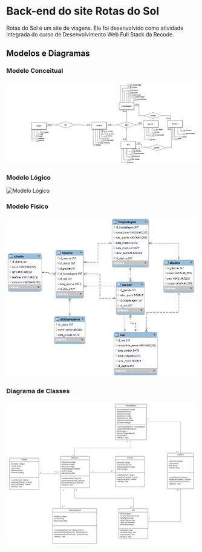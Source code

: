 # Back-end do site Rotas do Sol

Rotas do Sol é um site de viagens. Ele foi desenvolvido como atividade integrada do curso de Desenvolvimento Web Full Stack da Recode.

## Modelos e Diagramas

### Modelo Conceitual
![Modelo Conceitual](./modelos-e-diagramas/Conceitual_viagens.png)

### Modelo Lógico
![Modelo Lógico](./modelos-e-diagramas/Lógico_viagens.png)

### Modelo Fisico
![Modelo Fisico](./modelos-e-diagramas/Fisico_viagens.png)

### Diagrama de Classes
![Diagrama de Classes](./modelos-e-diagramas/modelo_classe_%20agencia.png)

